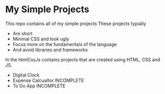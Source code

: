 # My Simple Projects
This repo contains all of my simple projects
These projects typially
- Are short
- Minimal CSS and look ugly
- Focus more on the fundamentals of the language
- And avoid libraries and frameworks

In the htmlCssJs contains projects that are created using HTML, CSS and JS. 
- Digital Clock
- Expense Calcualtor INCOMPLETE
- To Do App INCOMPLETE
